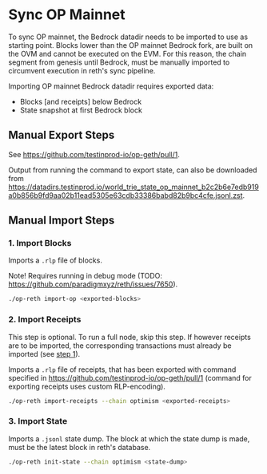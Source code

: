 # Sync OP Mainnet

To sync OP mainnet, the Bedrock datadir needs to be imported to use as starting point.
Blocks lower than the OP mainnet Bedrock fork, are built on the OVM and cannot be executed on the EVM.
For this reason, the chain segment from genesis until Bedrock, must be manually imported to circumvent
execution in reth's sync pipeline.

Importing OP mainnet Bedrock datadir requires exported data:

- Blocks [and receipts] below Bedrock
- State snapshot at first Bedrock block

## Manual Export Steps

See <https://github.com/testinprod-io/op-geth/pull/1>.

Output from running the command to export state, can also be downloaded from <https://datadirs.testinprod.io/world_trie_state_op_mainnet_b2c2b6e7edb919a0b856b9fd9aa02b11ead5305e63cdb33386babd82b9bc4cfe.jsonl.zst>.

## Manual Import Steps

### 1. Import Blocks

Imports a `.rlp` file of blocks.

Note! Requires running in debug mode (TODO: <https://github.com/paradigmxyz/reth/issues/7650>).

```bash
./op-reth import-op <exported-blocks>
```

### 2. Import Receipts

This step is optional. To run a full node, skip this step. If however receipts are to be imported, the
corresponding transactions must already be imported (see [step 1](#1-import-blocks)).

Imports a `.rlp` file of receipts, that has been exported with command specified in
<https://github.com/testinprod-io/op-geth/pull/1> (command for exporting receipts uses custom RLP-encoding). 

```bash
./op-reth import-receipts --chain optimism <exported-receipts>
```

### 3. Import State

Imports a `.jsonl` state dump. The block at which the state dump is made, must be the latest block in
reth's database.

```bash
./op-reth init-state --chain optimism <state-dump>
```